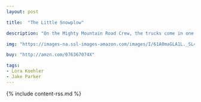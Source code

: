 ```yaml
---
layout: post

title:  "The Little Snowplow"

description: "On the Mighty Mountain Road Crew, the trucks come in one size: BIG. That is, until the little snowplow joins the crew. None of the other trucks think that the little snowplow can handle the big storms, but he knows that he can do it—and just to be sure, he trains hard, pushing loads of gravel, pulling blocks of concrete, and doing plow lifts to get ready. But when a blizzard arrives, will the little snowplow’s training be enough to clear the streets and handle unexpected trouble?"

img: "https://images-na.ssl-images-amazon.com/images/I/61A0maGLA1L._SL480_.jpg"

buy: "http://amzn.com/076367074X"

tags:
- Lora Koehler
- Jake Parker
---
```


{% include content-rss.md %}